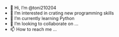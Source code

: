 - 👋 Hi, I’m @toni210204
- 👀 I’m interested in crating new programming skills
- 🌱 I’m currently learning Python
- 💞️ I’m looking to collaborate on ...
- 📫 How to reach me ...

<!---
toni210204/toni210204 is a ✨ special ✨ repository because its `README.md` (this file) appears on your GitHub profile.
You can click the Preview link to take a look at your changes.
--->
